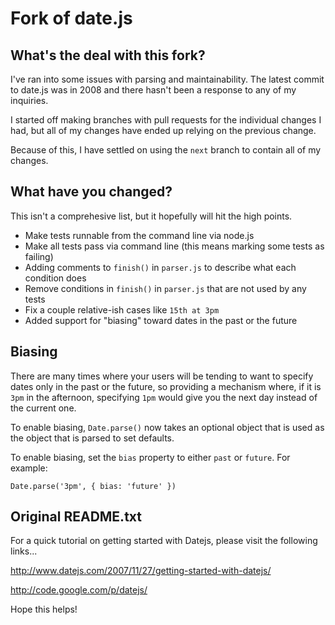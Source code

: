 # Fork of date.js #



## What's the deal with this fork? ##

I've ran into some issues with parsing and maintainability. The latest commit
to date.js was in 2008 and there hasn't been a response to any of my inquiries.

I started off making branches with pull requests for the individual changes I
had, but all of my changes have ended up relying on the previous change.

Because of this, I have settled on using the `next` branch to contain all of
my changes.


## What have you changed? ##

This isn't a comprehesive list, but it hopefully will hit the high points.

* Make tests runnable from the command line via node.js
* Make all tests pass via command line (this means marking some tests as failing)
* Adding comments to `finish()` in `parser.js` to describe what each condition does
* Remove conditions in `finish()` in `parser.js` that are not used by any tests
* Fix a couple relative-ish cases like `15th at 3pm`
* Added support for "biasing" toward dates in the past or the future


## Biasing ##

There are many times where your users will be tending to want to specify dates
only in the past or the future, so providing a mechanism where, if it is
`3pm` in the afternoon, specifying `1pm` would give you the next day instead
of the current one.

To enable biasing, `Date.parse()` now takes an optional object that is used
as the object that is parsed to set defaults.

To enable biasing, set the `bias` property to either `past` or `future`. For
example:

    Date.parse('3pm', { bias: 'future' })


## Original README.txt ##

For a quick tutorial on getting started with Datejs, please visit the following links...

http://www.datejs.com/2007/11/27/getting-started-with-datejs/

http://code.google.com/p/datejs/

Hope this helps!
